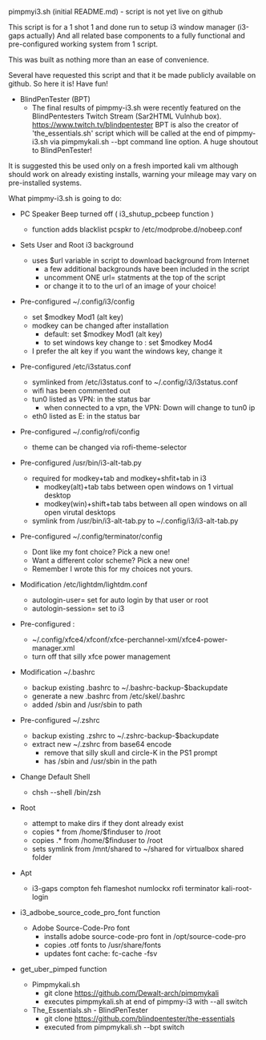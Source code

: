 pimpmyi3.sh (initial README.md) - script is not yet live on github

  This script is for a 1 shot 1 and done run to setup i3 window manager
  (i3-gaps actually) And all related base components to a fully functional 
  and pre-configured working system from 1 script. 

  This was built as nothing more than an ease of convenience. 

  Several have requested this script and that it be made publicly available on github. So here it is! Have fun! 

  - BlindPenTester (BPT)
    -  The final results of pimpmy-i3.sh were recently featured on the BlindPentesters Twitch Stream (Sar2HTML Vulnhub box).
  https://www.twitch.tv/blindpentester BPT is also the creator of 'the_essentials.sh' script which will be called at the 
  end of pimpmy-i3.sh via pimpmykali.sh --bpt command line option. A huge shoutout to BlindPenTester!
  
  It is suggested this be used only on a fresh imported kali vm 
  although should work on already existing installs, warning your mileage 
  may vary on pre-installed systems.
    
What pimpmy-i3.sh is going to do: 
  
- PC Speaker Beep turned off ( i3_shutup_pcbeep function )
  - function adds blacklist pcspkr to /etc/modprobe.d/nobeep.conf 

- Sets User and Root i3 background 
  - uses $url variable in script to download background from Internet
    - a few additional backgrounds have been included in the script 
    - uncomment ONE url=  statments at the top of the script 
    - or change it to to the url of an image of your choice! 
  
- Pre-configured ~/.config/i3/config 
  - set $modkey Mod1    (alt key)
  - modkey can be changed after installation 
    - default: set $modkey Mod1 (alt key)
    - to set windows key change to : set $modkey Mod4     
  - I prefer the alt key if you want the windows key, change it 
  
- Pre-configured /etc/i3status.conf 
  - symlinked from /etc/i3status.conf to ~/.config/i3/i3status.conf 
  - wifi has been commented out 
  - tun0 listed as VPN: in the status bar 
    - when connected to a vpn, the VPN: Down will change to tun0 ip 
  - eth0 listed as E: in the status bar 

- Pre-configured ~/.config/rofi/config 
  - theme can be changed via rofi-theme-selector 

- Pre-configured /usr/bin/i3-alt-tab.py 
  - required for modkey+tab and modkey+shfit+tab in i3 
    - modkey(alt)+tab tabs between open windows on 1 virtual desktop 
    - modkey(win)+shift+tab tabs between all open windows on all open virutal desktops
  - symlink from /usr/bin/i3-alt-tab.py to ~/.config/i3/i3-alt-tab.py 

- Pre-configured ~/.config/terminator/config 
  - Dont like my font choice? Pick a new one! 
  - Want a different color scheme? Pick a new one! 
  - Remember I wrote this for my choices not yours. 

- Modification /etc/lightdm/lightdm.conf 
  - autologin-user=     set for auto login by that user or root 
  - autologin-session=  set to i3 

- Pre-configured :
  - ~/.config/xfce4/xfconf/xfce-perchannel-xml/xfce4-power-manager.xml
  - turn off that silly xfce power management 

- Modification ~/.bashrc 
  - backup existing .bashrc to ~/.bashrc-backup-$backupdate 
  - generate a new .bashrc from /etc/skel/.bashrc 
  - added /sbin and /usr/sbin to path 

- Pre-configured ~/.zshrc 
  - backup existing .zshrc to ~/.zshrc-backup-$backupdate 
  - extract new ~/.zshrc from base64 encode 
    - remove that silly skull and circle-K in the PS1 prompt
    - has /sbin and /usr/sbin in the path 

- Change Default Shell 
  - chsh --shell /bin/zsh 

- Root 
  - attempt to make dirs if they dont already exist 
  - copies  * from /home/$finduser to /root 
  - copies .* from /home/$finduser to /root 
  - sets symlink from /mnt/shared to ~/shared for virtualbox shared folder

- Apt 
  - i3-gaps compton feh flameshot numlockx rofi terminator kali-root-login 

- i3_adbobe_source_code_pro_font function 
  - Adobe Source-Code-Pro font 
    - installs adobe source-code-pro font in /opt/source-code-pro 
    - copies .otf fonts to /usr/share/fonts 
    - updates font cache:  fc-cache -fsv 

- get_uber_pimped function     
  - Pimpmykali.sh 
    - git clone https://github.com/Dewalt-arch/pimpmykali
    - executes pimpmykali.sh at end of pimpmy-i3 with --all switch 
  - The_Essentials.sh - BlindPenTester 
    - git clone https://github.com/blindpentester/the-essentials
    - executed from pimpmykali.sh --bpt  switch 
